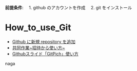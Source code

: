 **前提条件**:　 1. github のアカウントを作成　 2. git をインストール

# How_to_use_Git

- [Github に新規 repository を追加](/gitmaster/Make_a_new_repository.md)
- [共同作業\~招待から使い方\~](/gitmaster/How_to_clone.md)
- [Githubスライド「GitPich」使い方](https://paiza.hatenablog.com/entry/2017/06/22/GitHub%E3%81%A0%E3%81%91%E3%81%A7%E8%B6%85%E9%AB%98%E6%A9%9F%E8%83%BD%E3%81%AA%E3%82%B9%E3%83%A9%E3%82%A4%E3%83%89%E8%B3%87%E6%96%99%E3%81%8C%E4%BD%9C%E3%82%8C%E3%82%8B%E3%80%8CGitPitch%E3%80%8D%E3%81%AE)

naga